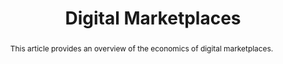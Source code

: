 ---
layout:
title: "Digital Marketplaces"
category: research
published: 0
abstract: This article provides an overview of the economics of digital marketplaces. 
journal: Invited Submission to the New Palgrave Dictionary of Economics.
order: 6
link: "/assets/econ_of_digital.pdf"
bib: <br> @article{fradkin2017dig_markets,
  title={Digital Marketplaces},
  author={Fradkin, Andrey},
  year={2017}}
bibjs: "toggleMe('digital_marketplaces_bib'); return false;"
bib_abbrev: 'digital_marketplaces_bib'
js: "toggleMe('digital_marketplaces'); return false;"
js_abbrev: 'digital_marketplaces'
---